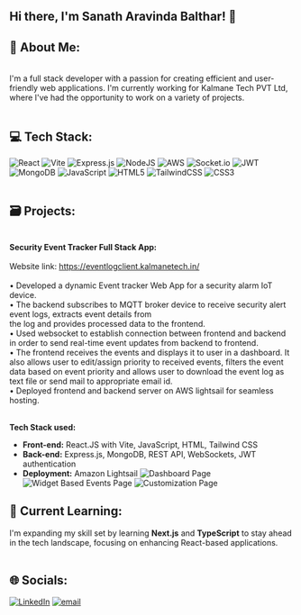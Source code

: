 ## Hi there,  I'm Sanath Aravinda Balthar! 👋 
 
## 💫 About Me:
<br> I'm a full stack developer with a passion for creating efficient and user-friendly web applications. I'm currently working for Kalmane Tech PVT Ltd, where I've had the opportunity to work on a variety of projects.<br><br>
## 💻 Tech Stack:
 ![React](https://img.shields.io/badge/react-%2320232a.svg?style=for-the-badge&logo=react&logoColor=%2361DAFB) ![Vite](https://img.shields.io/badge/vite-%23646CFF.svg?style=for-the-badge&logo=vite&logoColor=white)  ![Express.js](https://img.shields.io/badge/express.js-%23404d59.svg?style=for-the-badge&logo=express&logoColor=%2361DAFB) ![NodeJS](https://img.shields.io/badge/node.js-6DA55F?style=for-the-badge&logo=node.js&logoColor=white) ![AWS](https://img.shields.io/badge/AWS-%23FF9900.svg?style=for-the-badge&logo=amazon-aws&logoColor=white)  ![Socket.io](https://img.shields.io/badge/Socket.io-black?style=for-the-badge&logo=socket.io&badgeColor=010101)  ![JWT](https://img.shields.io/badge/JWT-black?style=for-the-badge&logo=JSON%20web%20tokens) ![MongoDB](https://img.shields.io/badge/MongoDB-%234ea94b.svg?style=for-the-badge&logo=mongodb&logoColor=white) ![JavaScript](https://img.shields.io/badge/javascript-%23323330.svg?style=for-the-badge&logo=javascript&logoColor=%23F7DF1E) ![HTML5](https://img.shields.io/badge/html5-%23E34F26.svg?style=for-the-badge&logo=html5&logoColor=white) ![TailwindCSS](https://img.shields.io/badge/tailwindcss-%2338B2AC.svg?style=for-the-badge&logo=tailwind-css&logoColor=white) ![CSS3](https://img.shields.io/badge/css3-%231572B6.svg?style=for-the-badge&logo=css3&logoColor=white) <br><br>

## 🗃️ Projects: 
<br>**Security Event Tracker Full Stack App:**<br><br>Website link: https://eventlogclient.kalmanetech.in/<br><br>• Developed a dynamic Event tracker Web App for a security alarm IoT device.<br>• The backend subscribes to MQTT broker device to receive security alert event logs, extracts event details from <br>the log and provides processed data to the frontend. <br>• Used websocket to establish connection between frontend and backend in order to send real-time event updates from backend to frontend. <br>• The frontend receives the events and displays it to user in a dashboard. It also allows user to edit/assign priority to received events, filters the event data based on event priority and allows user to download the event log as text file or send mail to appropriate email id.<br>• Deployed frontend and backend server on AWS lightsail for seamless hosting. <br><br>

**Tech Stack used:**
- **Front-end:** React.JS with Vite, JavaScript, HTML, Tailwind CSS  
- **Back-end:** Express.js, MongoDB, REST API, WebSockets, JWT authentication  
- **Deployment:** Amazon Lightsail
![Dashboard Page](https://github.com/user-attachments/assets/1c9faaa8-3aed-4c69-aa21-e6d3baa76851)
![Widget Based Events Page](https://github.com/user-attachments/assets/554ca10f-192c-49e5-be64-d87ef33e8943)
![Customization Page](https://github.com/user-attachments/assets/f2d2ccd8-676e-4869-8045-85f6548b179c)


## 📙 Current Learning:
I'm expanding my skill set by learning **Next.js** and **TypeScript** to stay ahead in the tech landscape, focusing on enhancing React-based applications.<br><br>

## 🌐 Socials:
[![LinkedIn](https://img.shields.io/badge/LinkedIn-%230077B5.svg?logo=linkedin&logoColor=white)](https://linkedin.com/in/https://www.linkedin.com/in/sanath-balthar-8b0057140/) 
[![email](https://img.shields.io/badge/Email-D14836?logo=gmail&logoColor=white)](mailto:sanathabalthar@gmail.com) 

